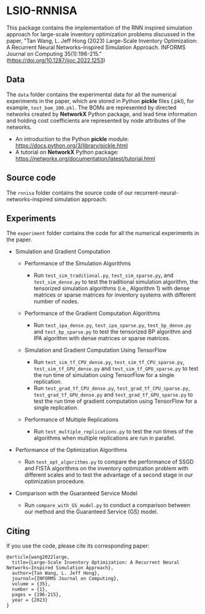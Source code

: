 # LSIO-RNNISA 

This package contains the implementation of the RNN inspired simulation approach for large-scale inventory optimization problems discussed in the paper, "Tan Wang, L. Jeff Hong (2023) Large-Scale Inventory Optimization: A Recurrent Neural Networks–Inspired Simulation Approach. INFORMS Journal on Computing 35(1):196-215." (https://doi.org/10.1287/ijoc.2022.1253)


## Data
The `data` folder contains the experimental data for all the numerical experiments in the paper, which are stored in Python **pickle** files (.pkl), for example, `test_bom_100.pkl`. The BOMs are represented by directed networks created by **NetworkX** Python package, and lead time information and holding cost coefficients are represented by node attributes of the networks.
  * An introduction to the Python **pickle** module: https://docs.python.org/3/library/pickle.html
  * A tutorial on **NetworkX** Python package: https://networkx.org/documentation/latest/tutorial.html

## Source code
The `rnnisa` folder contains the source code of our recurrent-neural-networks-inspired simulation approach.

## Experiments  
The `experiment` folder contains the code for all the numerical experiments in the paper.
  * Simulation and Gradient Computation  
    * Performance of the Simulation Algorithms  
      * Run `test_sim_traditional.py`, `test_sim_sparse.py`, and `test_sim_dense.py` to test the traditional simulation algorithm, the tensorized simulation algorithms (i.e., Algorithm 1) with dense matrices or sparse matrices for inventory systems with different number of nodes. 

    * Performance of the Gradient Computation Algorithms  
      * Run `test_ipa_dense.py`, `test_ipa_sparse.py`, `test_bp_dense.py` and `test_bp_sparse.py` to test the tensorized BP algorithm and IPA algorithm with dense matrices or sparse matrices.   
      
    * Simulation and Gradient Computation Using TensorFlow  
      * Run `test_sim_tf_CPU_dense.py`, `test_sim_tf_CPU_sparse.py`, `test_sim_tf_GPU_dense.py` and `test_sim_tf_GPU_sparse.py` to test the run time of simulation using TensorFlow for a single replication. 
      * Run `test_grad_tf_CPU_dense.py`, `test_grad_tf_CPU_sparse.py`, `test_grad_tf_GPU_dense.py` and `test_grad_tf_GPU_sparse.py` to test the run time of gradient computation using TensorFlow for a single replication.
      
    * Performance of Multiple Replications  
      * Run `test_multiple_replications.py` to test the run times of the algorithms when multiple replications are run in parallel.
      
  * Performance of the Optimization Algorithms  
    * Run `test_opt_algorithms.py` to compare the performance of SSGD and FISTA algorithms on the inventory optimization problem with different scales and to test the advantage of a second stage in our optimization procedure.
    
  * Comparison with the Guaranteed Service Model  
    * Run `compare_with_GS_model.py` to conduct a comparison between our method and the Guaranteed Service (GS) model.
  
     
  

## Citing
If you use the code, please cite its corresponding paper:

```
@article{wang2022large,
  title={Large-Scale Inventory Optimization: A Recurrent Neural Networks–Inspired Simulation Approach},
  author={Tan Wang, L. Jeff Hong},
  journal={INFORMS Journal on Computing},
  volume = {35},
  number = {1},
  pages = {196-215},
  year = {2023}
}     
```  
